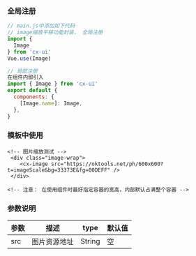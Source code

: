 ### 全局注册

```javascript
// main.js中添加如下代码
// image缩放平移功能封装， 全局注册
import {
  Image
} from 'cx-ui'
Vue.use(Image)

// 局部注册
在组件内部引入
import { Image } from 'cx-ui'
export default {
  components: {
    [Image.name]: Image,
  },
}
```

### 模板中使用

```vue
<!-- 图片缩放测试 -->
 <div class="image-wrap">
    <cx-image src="https://oktools.net/ph/600x600?t=imageScale&bg=33373E&fg=00DEFF" />
 </div>

<!-- 注意： 在使用组件时最好指定容器的宽高，内部默认占满整个容器 -->
```

### 参数说明

| 参数 | 描述         | type   | 默认值 |
| ---- | ------------ | ------ | ------ |
| src  | 图片资源地址 | String | 空     |

